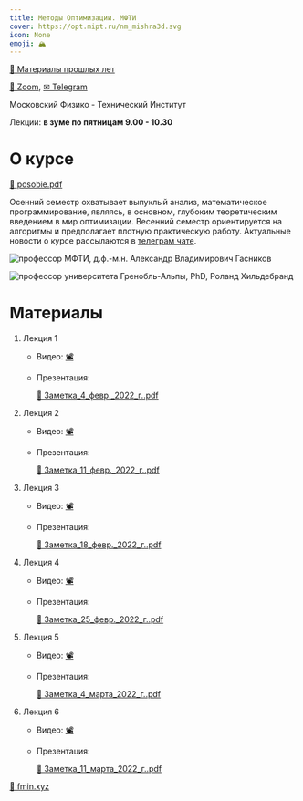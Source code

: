 ```yaml
---
title: Методы Оптимизации. МФТИ
cover: https://opt.mipt.ru/nm_mishra3d.svg
icon: None
emoji: 🏔️
---
```


[📜 Материалы прошлых лет](https://opt.mipt.ru/Материалы_прошлых_лет)

[🎥 Zoom](https://us02web.zoom.us/j/85724101220?pwd=ZEJROEFvd2VZUU9HWm5tZ1NmdkFlQT09),  [✉ Telegram](https://t.me/joinchat/IiM08YyPgwAYPJtg)

Московский Физико - Технический Институт

Лекции: **в зуме по пятницам 9.00 - 10.30**

# О курсе

[📎 posobie.pdf](https://opt.mipt.ru/posobie.pdf)

Осенний семестр охватывает выпуклый анализ, математическое программирование, являясь, в основном, глубоким теоретическим введением в мир оптимизации. Весенний семестр ориентируется на алгоритмы и предполагает плотную практическую работу. Актуальные новости о курсе рассылаются в [телеграм чате](https://t.me/joinchat/IiM08YyPgwAYPJtg).

![профессор МФТИ, д.ф.-м.н. Александр Владимирович Гасников](https://opt.mipt.ru/Untitled.png)

![профессор университета Гренобль-Альпы, PhD, Роланд Хильдебранд](https://opt.mipt.ru/roland.png)

# Материалы

1. Лекция 1

	* Видео: [📽](https://www.youtube.com/watch?v=-xxSspQYezw)
	* Презентация:

		[📎 Заметка_4_февр._2022_г..pdf](https://opt.mipt.ru/Заметка_4_февр._2022_г..pdf)

1. Лекция 2

	* Видео: [📽](https://www.youtube.com/watch?v=AyLgs8dbCOo)
	* Презентация: 

		[📎 Заметка_11_февр._2022_г..pdf](https://opt.mipt.ru/Заметка_11_февр._2022_г..pdf)

1. Лекция 3

	* Видео: [📽](https://www.youtube.com/watch?v=62bs9e10mR8)
	* Презентация: 

		[📎 Заметка_18_февр._2022_г..pdf](https://opt.mipt.ru/Заметка_18_февр._2022_г..pdf)

1. Лекция 4

	* Видео: [📽](https://www.youtube.com/watch?v=JASxO-UYmOo)
	* Презентация: 

		[📎 Заметка_25_февр._2022_г..pdf](https://opt.mipt.ru/Заметка_25_февр._2022_г..pdf)

1. Лекция 5

	* Видео: [📽](https://www.youtube.com/watch?v=JOLoR5Io4AQ)
	* Презентация: 

		[📎 Заметка_4_марта_2022_г..pdf](https://opt.mipt.ru/Заметка_4_марта_2022_г..pdf)

1. Лекция 6

	* Видео: [📽](https://www.youtube.com/watch?v=570iwy5gTjQ)
	* Презентация: 

		[📎 Заметка_11_марта_2022_г..pdf](https://opt.mipt.ru/Заметка_11_марта_2022_г..pdf)

[💎 fmin.xyz](https://fmin.xyz/)
